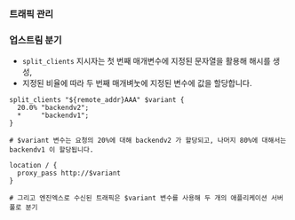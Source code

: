 ### 트래픽 관리


### 업스트림 분기

- `split_clients` 지시자는 첫 번째 매개변수에 지정된 문자열을 활용해 해시를 생성,
- 지정된 비율에 따라 두 번째 매개벼눗에 지정된 변수에 값을 할당합니다.

```shell
split_clients "${remote_addr}AAA" $variant {
  20.0% "backendv2";
  *     "backendv1";
}

# $variant 변수는 요청의 20%에 대해 backendv2 가 할당되고, 나머지 80%에 대해서는 backendv1 이 할당됩니다.

location / {
  proxy_pass http://$variant
} 

# 그리고 엔진엑스로 수신된 트래픽은 $variant 변수를 사용해 두 개의 애플리케이션 서버 풀로 분기
```